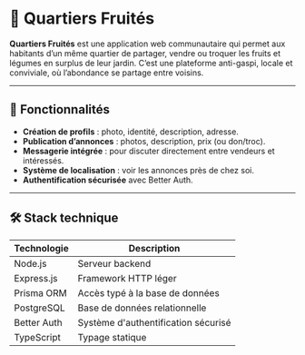 # 🍊 Quartiers Fruités

**Quartiers Fruités** est une application web communautaire qui permet aux habitants d’un même quartier de partager, vendre ou troquer les fruits et légumes en surplus de leur jardin. C’est une plateforme anti-gaspi, locale et conviviale, où l’abondance se partage entre voisins.

---

## 🚀 Fonctionnalités

- **Création de profils** : photo, identité, description, adresse.
- **Publication d’annonces** : photos, description, prix (ou don/troc).
- **Messagerie intégrée** : pour discuter directement entre vendeurs et intéressés.
- **Système de localisation** : voir les annonces près de chez soi.
- **Authentification sécurisée** avec Better Auth.

---

## 🛠️ Stack technique

| Technologie | Description                         |
| ----------- | ----------------------------------- |
| Node.js     | Serveur backend                     |
| Express.js  | Framework HTTP léger                |
| Prisma ORM  | Accès typé à la base de données     |
| PostgreSQL  | Base de données relationnelle       |
| Better Auth | Système d'authentification sécurisé |
| TypeScript  | Typage statique                     |
